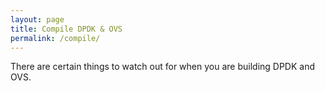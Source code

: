 ```yaml
---
layout: page
title: Compile DPDK & OVS
permalink: /compile/
---
```


There are certain things to watch out for when you are building DPDK and OVS.

